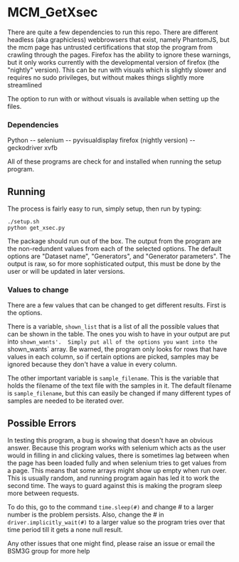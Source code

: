 # MCM_GetXsec

There are quite a few dependencies to run this repo.  There are different headless (aka graphicless) webbrowsers that exist, namely 
PhantomJS, but the mcm page has untrusted certifications that stop the program from crawling through the pages.  Firefox has the ability
to ignore these warnings, but it only works currently with the developmental version of firefox (the "nightly" version).  This can be 
run with visuals which is slightly slower and requires no sudo privileges, but without makes things slightly more streamlined

The option to run with or without visuals is available when setting up the files.

### Dependencies
Python
-- selenium
-- pyvisualdisplay
firefox (nightly version)
-- geckodriver
xvfb

All of these programs are check for and installed when running the setup program.

## Running

The process is fairly easy to run, simply setup, then run by typing:
```
./setup.sh
python get_xsec.py
```

The package should run out of the box.  The output from the program are the non-redundent values from each of the selected options.  The
default options are "Dataset name", "Generators", and "Generator parameters".  The output is raw, so for more sophisticated output, this 
must be done by the user or will be updated in later versions.

### Values to change

There are a few values that can be changed to get different results.  First is the options.

There is a variable, `shown_list` that is a list of all the possible values that can be shown in the table.  The ones you wish to have 
in your output are put into `shown_wants'.  Simply put all of the options you want into the `shown_wants` array.  Be warned, the program
only looks for rows that have values in each column, so if certain options are picked, samples may be ignored because they don't have
a value in every column.

The other important variable is `sample_filename`.  This is the variable that holds the filename of the text file with the samples in 
it.  The default filename is `sample_filename`, but this can easily be changed if many different types of samples are needed to be 
iterated over.  

## Possible Errors
In testing this program, a bug is showing that doesn't have an obvious answer.  Because this program works with selenium which acts as 
the user would in filling in and clicking values, there is sometimes lag between when the page has been loaded fully and when selenium
tries to get values from a page.  This means that some arrays might show up empty when run over.  This is usually random, and running 
program again has led it to work the second time.  The ways to guard against this is making the program sleep more between requests.

To do this, go to the command `time.sleep(#)` and change \# to a larger number is the problem persists.  Also, change the \# in 
`driver.implicitly_wait(#)` to a larger value so the program tries over that time period till it gets a none null result.  

Any other issues that one might find, please raise an issue or email the BSM3G group for more help
